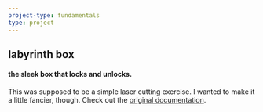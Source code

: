 ```yaml
---
project-type: fundamentals 
type: project
---
```

## labyrinth box
#### the sleek box that locks and unlocks.

This was supposed to be a simple laser cutting exercise. I wanted to make it a little fancier, though. Check out the <a href = "https://sites.google.com/charlottelatin.org/elaineliudigitalportfolio/sophomore-year/engineering-i/2-laser-cut-box-project">original documentation</a>.